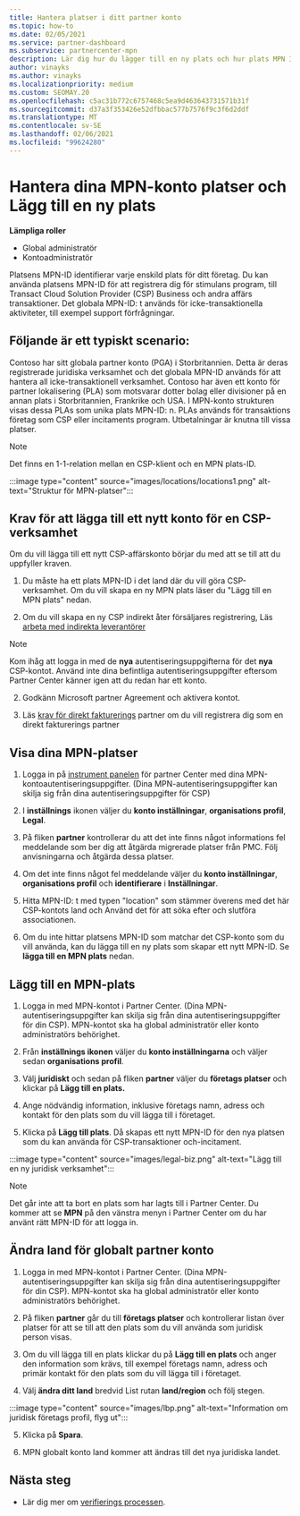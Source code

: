 ```yaml
---
title: Hantera platser i ditt partner konto
ms.topic: how-to
ms.date: 02/05/2021
ms.service: partner-dashboard
ms.subservice: partnercenter-mpn
description: Lär dig hur du lägger till en ny plats och hur plats MPN ID används i stimulans program, CSP-verksamhet, prenumerationer och andra transaktioner.
author: vinayks
ms.author: vinayks
ms.localizationpriority: medium
ms.custom: SEOMAY.20
ms.openlocfilehash: c5ac31b772c6757468c5ea9d463643731571b31f
ms.sourcegitcommit: d37a3f353426e52dfbbac577b7576f9c3f6d2ddf
ms.translationtype: MT
ms.contentlocale: sv-SE
ms.lasthandoff: 02/06/2021
ms.locfileid: "99624280"
---
```

# <a name="manage-your-mpn-account-locations-and-add-a-new-location"></a>Hantera dina MPN-konto platser och Lägg till en ny plats


**Lämpliga roller**

- Global administratör
- Kontoadministratör

Platsens MPN-ID identifierar varje enskild plats för ditt företag. Du kan använda platsens MPN-ID för att registrera dig för stimulans program, till Transact Cloud Solution Provider (CSP) Business och andra affärs transaktioner. Det globala MPN-ID: t används för icke-transaktionella aktiviteter, till exempel support förfrågningar.

## <a name="the-following-is-a-typical-scenario"></a>Följande är ett typiskt scenario:

Contoso har sitt globala partner konto (PGA) i Storbritannien. Detta är deras registrerade juridiska verksamhet och det globala MPN-ID används för att hantera all icke-transaktionell verksamhet. Contoso har även ett konto för partner lokalisering (PLA) som motsvarar dotter bolag eller divisioner på en annan plats i Storbritannien, Frankrike och USA. I MPN-konto strukturen visas dessa PLAs som unika plats MPN-ID: n. PLAs används för transaktions företag som CSP eller incitaments program. Utbetalningar är knutna till vissa platser. 

>[!NOTE]
>Det finns en 1-1-relation mellan en CSP-klient och en MPN plats-ID.

:::image type="content" source="images/locations/locations1.png" alt-text="Struktur för MPN-platser":::

## <a name="prerequisites-in-order-to-add-a-new-account-for-a-csp-business"></a>Krav för att lägga till ett nytt konto för en CSP-verksamhet

Om du vill lägga till ett nytt CSP-affärskonto börjar du med att se till att du uppfyller kraven.

1. Du måste ha ett plats MPN-ID i det land där du vill göra CSP-verksamhet. Om du vill skapa en ny MPN plats läser du "Lägg till en MPN plats" nedan.
  
1. Om du vill skapa en ny CSP indirekt åter försäljares registrering, Läs [arbeta med indirekta leverantörer](indirect-reseller-tasks-in-partner-center.md#get-started) 

>[!NOTE] 
 >Kom ihåg att logga in med de **nya** autentiseringsuppgifterna för det **nya** CSP-kontot. Använd inte dina befintliga autentiseringsuppgifter eftersom Partner Center känner igen att du redan har ett konto.

2. Godkänn Microsoft partner Agreement och aktivera kontot.

1. Läs [krav för direkt fakturerings](direct-partner-new-requirements.md) partner om du vill registrera dig som en direkt fakturerings partner

## <a name="view-your-mpn-locations"></a>Visa dina MPN-platser

1. Logga in på [instrument panelen](https://partner.microsoft.com/dashboard/home) för partner Center med dina MPN-kontoautentiseringsuppgifter. (Dina MPN-autentiseringsuppgifter kan skilja sig från dina autentiseringsuppgifter för CSP) 
 
1. I **inställnings** ikonen väljer du **konto inställningar**, **organisations profil**, **Legal**. 

1. På fliken **partner** kontrollerar du att det inte finns något informations fel meddelande som ber dig att åtgärda migrerade platser från PMC. Följ anvisningarna och åtgärda dessa platser. 

3. Om det inte finns något fel meddelande väljer du **konto inställningar**, **organisations profil** och **identifierare** i **Inställningar**.

4. Hitta MPN-ID: t med typen "location" som stämmer överens med det här CSP-kontots land och Använd det för att söka efter och slutföra associationen.

5. Om du inte hittar platsens MPN-ID som matchar det CSP-konto som du vill använda, kan du lägga till en ny plats som skapar ett nytt MPN-ID. Se **lägga till en MPN plats** nedan.

## <a name="add-an-mpn-location"></a>Lägg till en MPN-plats

1. Logga in med MPN-kontot i Partner Center. (Dina MPN-autentiseringsuppgifter kan skilja sig från dina autentiseringsuppgifter för din CSP). MPN-kontot ska ha global administratör eller konto administratörs behörighet. 

1. Från **inställnings ikonen** väljer du **konto inställningarna** och väljer sedan **organisations profil**.

2. Välj **juridiskt** och sedan på fliken **partner** väljer du **företags platser** och klickar på **Lägg till en plats.**

3. Ange nödvändig information, inklusive företags namn, adress och kontakt för den plats som du vill lägga till i företaget.
 
1. Klicka på **Lägg till plats**. Då skapas ett nytt MPN-ID för den nya platsen som du kan använda för CSP-transaktioner och-incitament.

:::image type="content" source="images/legal-biz.png" alt-text="Lägg till en ny juridisk verksamhet":::

> [!NOTE]
> Det går inte att ta bort en plats som har lagts till i Partner Center. Du kommer att se **MPN** på den vänstra menyn i Partner Center om du har använt rätt MPN-ID för att logga in.

## <a name="change-country-of-partner-global-account"></a>Ändra land för globalt partner konto 

1. Logga in med MPN-kontot i Partner Center. (Dina MPN-autentiseringsuppgifter kan skilja sig från dina autentiseringsuppgifter för din CSP). MPN-kontot ska ha global administratör eller konto administratörs behörighet. 

2. På fliken **partner** går du till **företags platser** och kontrollerar listan över platser för att se till att den plats som du vill använda som juridisk person visas. 
 
1. Om du vill lägga till en plats klickar du på **Lägg till en plats** och anger den information som krävs, till exempel företags namn, adress och primär kontakt för den plats som du vill lägga till i företaget. 
 
1. Välj **ändra ditt land** bredvid List rutan **land/region** och följ stegen. 

:::image type="content" source="images/lbp.png" alt-text="Information om juridisk företags profil, flyg ut":::

5. Klicka på **Spara**.

6. MPN globalt konto land kommer att ändras till det nya juridiska landet.
  
## <a name="next-steps"></a>Nästa steg

- Lär dig mer om [verifierings processen](verification-responses.md).
